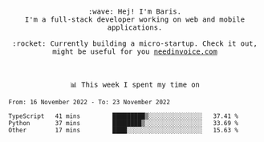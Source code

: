 <p align="center">
  <br><br>
  <samp>
    :wave: Hej! I'm Baris.
    <br>I'm a full-stack developer working on web and mobile applications.
       <br><br>:rocket: Currently building a micro-startup. Check it out, might be useful for you <a href="https://needinvoice.com/" target="_blank">needinvoice.com</a>

  </samp>
 <br><br><br>
</p>
<p align=center><samp>📊  This week I spent my time on</samp></p>


<!--START_SECTION:waka-->

```text
From: 16 November 2022 - To: 23 November 2022

TypeScript   41 mins         █████████▒░░░░░░░░░░░░░░░   37.41 %
Python       37 mins         ████████▒░░░░░░░░░░░░░░░░   33.69 %
Other        17 mins         ████░░░░░░░░░░░░░░░░░░░░░   15.63 %
```

<!--END_SECTION:waka-->


